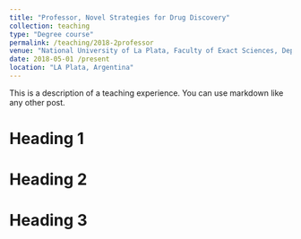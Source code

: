 ```yaml
---
title: "Professor, Novel Strategies for Drug Discovery"
collection: teaching
type: "Degree course"
permalink: /teaching/2018-2professor
venue: "National University of La Plata, Faculty of Exact Sciences, Department of Biological Sciences"
date: 2018-05-01 /present
location: "LA Plata, Argentina"
---
```


This is a description of a teaching experience. You can use markdown like any other post.

Heading 1
======

Heading 2
======

Heading 3
======
